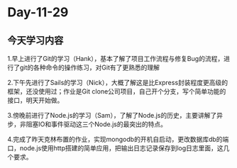 # Day-11-29

## 今天学习内容

​	1.早上进行了Git的学习（Hank），基本了解了项目工作流程与修复Bug的流程，进行了git的各种命令的操作练习，对Git有了更熟悉的理解

​	2.下午先进行了Sails的学习（Nick），大概了解这是比Express封装程度更高级的框架，还没使用过；作业是Git clone公司项目，自己开个分支，写个简单功能的接口，明天开始做。

​	3.傍晚前进行了Node.js的学习（Sam），了解了Node.js的历史，主要讲解了异步，非阻塞IO和事件驱动这三个Node.js的最突出的特点。

​	4.完成了昨天克林布置的作业，实现mongodb的开机自启动，更改数据库db的端口，node.js使用http搭建的简单应用，把输出日志记录保存到log日志里面，这几个要求。
